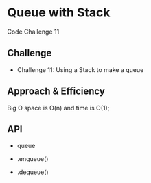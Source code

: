# Queue with Stack

Code Challenge 11

## Challenge

* Challenge 11: Using a Stack to make a queue

## Approach & Efficiency


Big O space is O(n) and time is O(1);

## API
 
- queue

 - .enqueue()

 - .dequeue()

  







  

